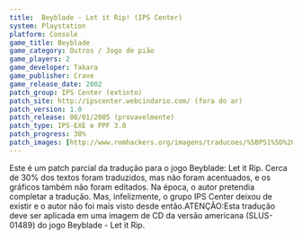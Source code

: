 ```yaml
---
title:  Beyblade - Let it Rip! (IPS Center)
system: Playstation
platform: Console
game_title: Beyblade
game_category: Outros / Jogo de pião
game_players: 2
game_developer: Takara
game_publisher: Crave
game_release_date: 2002
patch_group: IPS Center (extinto)
patch_site: http://ipscenter.webcindario.com/ (fora do ar)
patch_version: 1.0
patch_release: 08/01/2005 (provavelmente)
patch_type: IPS-EXE e PPF 3.0
patch_progress: 30%
patch_images: [http://www.romhackers.org/imagens/traducoes/%5BPS1%5D%20Beyblade%20-%20Let%20it%20Rip!%20-%20IPS%20Center%20-%201.jpg,http://www.romhackers.org/imagens/traducoes/%5BPS1%5D%20Beyblade%20-%20Let%20it%20Rip!%20-%20IPS%20Center%20-%202.png,http://www.romhackers.org/imagens/traducoes/%5BPS1%5D%20Beyblade%20-%20Let%20it%20Rip!%20-%20IPS%20Center%20-%203.png]
---
```

Este é um patch parcial da tradução para o jogo Beyblade: Let it Rip. Cerca de 30% dos textos foram traduzidos, mas não foram acentuados, e os gráficos também não foram editados. Na época, o autor pretendia completar a tradução. Mas, infelizmente, o grupo IPS Center deixou de existir e o autor não foi mais visto desde então.ATENÇÃO:Esta tradução deve ser aplicada em uma imagem de CD da versão americana (SLUS-01489) do jogo Beyblade - Let it Rip.